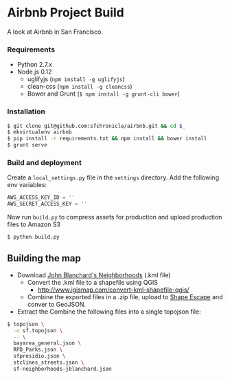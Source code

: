 # Airbnb Project Build
A look at Airbnb in San Francisco.

### Requirements
- Python 2.7.x
- Node.js 0.12
  - uglifyjs (`npm install -g uglifyjs`)
  - clean-css (`npm install -g cleancss`)
  - Bower and Grunt (`$ npm install -g grunt-cli bower`)

### Installation
```bash
$ git clone git@github.com:sfchronicle/airbnb.git && cd $_
$ mkvirtualenv airbnb
$ pip install -r requirements.txt && npm install && bower install
$ grunt serve
```

### Build and deployment
Create a `local_settings.py` file in the `settings` directory. Add the following env variables:
```python
AWS_ACCESS_KEY_ID = ''
AWS_SECRET_ACCESS_KEY = ''
````

Now run `build.py` to compress assets for production and upload production files to Amazon S3
```bash
$ python build.py
```

## Building the map
- Download [John Blanchard's Neighborhoods](https://s3-us-west-1.amazonaws.com/sfchronicle/SF+neighborhoods+for+Air+BnB+2015.kml) (.kml file)
  - Convert the .kml file to a shapefile using QGIS
    - http://www.igismap.com/convert-kml-shapefile-qgis/
  - Combine the exported files in a .zip file, upload to [Shape Escape](http://shpescape.com/) and conver to GeoJSON.
- Extract the Combine the following files into a single topojson file:

```bash
$ topojson \
  -o sf.topojson \
  -- \
  bayarea_general.json \
  RPD_Parks.json \
  sfpresidio.json \
  stclines_streets.json \
  sf-neighborhoods-jblanchard.json
```
